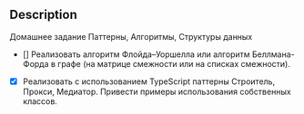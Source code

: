 ## Description
Домашнее задание Паттерны, Алгоритмы, Структуры данных

-  [] Реализовать алгоритм Флойда–Уоршелла или алгоритм Беллмана-Форда в
   графе (на матрице смежности или на списках смежности).
-  [x] Реализовать с использованием TypeScript паттерны Строитель, Прокси,
   Медиатор. Привести примеры использования собственных классов.
